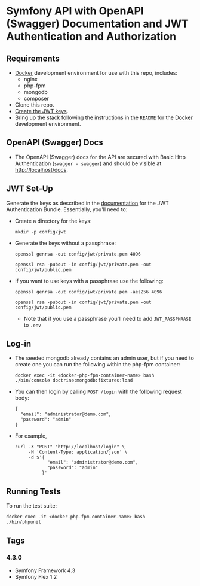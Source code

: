 # Symfony API with OpenAPI (Swagger) Documentation and JWT Authentication and Authorization

## Requirements
* [Docker](https://github.com/bendbennett/docker-compose-php7-mongo3) development environment for use with this repo, includes:
  * nginx
  * php-fpm
  * mongodb
  * composer
* Clone this repo.
* [Create the JWT keys](#jwtkeys).
* Bring up the stack following the instructions in the `README` for the [Docker](https://github.com/bendbennett/docker-compose-php7-mongo3) development environment.

## OpenAPI (Swagger) Docs
* The OpenAPI (Swagger) docs for the API are secured with Basic Http Authentication (`swagger - swagger`) and should be visible at [http://localhost/docs](http://localhost/docs).

## <a name="jwt_keys"></a>JWT Set-Up
Generate the keys as described in the [documentation](https://github.com/lexik/LexikJWTAuthenticationBundle/blob/master/Resources/doc/index.md#generate-the-ssh-keys-) for the JWT Authentication Bundle. Essentially, you'll need to:

* Create a directory for the keys:

      mkdir -p config/jwt

* Generate the keys without a passphrase:
    
      openssl genrsa -out config/jwt/private.pem 4096

      openssl rsa -pubout -in config/jwt/private.pem -out config/jwt/public.pem

* If you want to use keys with a passphrase use the following:

      openssl genrsa -out config/jwt/private.pem -aes256 4096

      openssl rsa -pubout -in config/jwt/private.pem -out config/jwt/public.pem

  * Note that if you use a passphrase you'll need to add `JWT_PASSPHRASE` to `.env`

## Log-in
* The seeded mongodb already contains an admin user, but if you need to create one you can run the following within the php-fpm container:
    
      docker exec -it <docker-php-fpm-container-name> bash
      ./bin/console doctrine:mongodb:fixtures:load
    
* You can then login by calling `POST /login` with the following request body:
    
      {
        "email": "administrator@demo.com",
        "password": "admin"
      }

* For example,

      curl -X "POST" "http://localhost/login" \
           -H 'Content-Type: application/json' \
           -d $'{
                  "email": "administrator@demo.com",
                  "password": "admin"
                }'

## Running Tests
To run the test suite:

    docker exec -it <docker-php-fpm-container-name> bash
    ./bin/phpunit

## Tags
### 4.3.0
* Symfony Framework 4.3
* Symfony Flex 1.2


